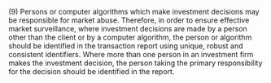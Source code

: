 (9) Persons or computer algorithms which make investment decisions may be responsible for market abuse. Therefore, in order to ensure effective market surveillance, where investment decisions are made by a person other than the client or by a computer algorithm, the person or algorithm should be identified in the transaction report using unique, robust and consistent identifiers. Where more than one person in an investment firm makes the investment decision, the person taking the primary responsibility for the decision should be identified in the report.